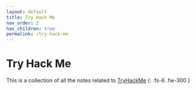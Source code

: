 ```yaml
---
layout: default
title: Try Hack Me
nav_order: 2
has_children: true
permalink: /try-hack-me
---
```


# Try Hack Me

This is a collection of all the notes related to [TryHackMe](TryHackMe.com)
{: .fs-6 .fw-300 }
